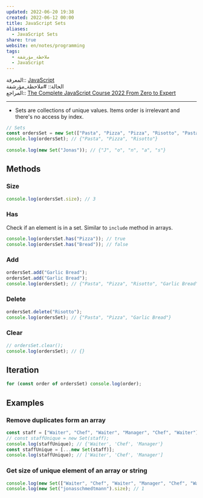 ```yaml
---  
updated: 2022-06-20 19:38  
created: 2022-06-12 00:00  
title: JavaScript Sets  
aliases:  
  - JavaScript Sets  
share: true  
website: en/notes/programming  
tags:  
  - ملاحظة_مؤرشفة  
  - JavaScript  
---  
```

  
  
  
المعرفة:: [JavaScript](JavaScript)  
الحالة:: #ملاحظة_مؤرشفة  
المراجع:: [The Complete JavaScript Course 2022 From Zero to Expert](The%20Complete%20JavaScript%20Course%202022%20From%20Zero%20to%20Expert)  
  
---  
  
- Sets are collections of unique values. Items order is irrelevant and there's no access by index.  
  
```js  
// Sets  
const ordersSet = new Set(["Pasta", "Pizza", "Pizza", "Risotto", "Pasta", "Pizza"]);  
console.log(ordersSet); // {"Pasta", "Pizza", "Risotto"}  
  
console.log(new Set("Jonas")); // {"J", "o", "n", "a", "s"}  
```  
  
## Methods  
  
### Size  
  
```js  
console.log(ordersSet.size); // 3  
```  
  
### Has  
  
Check if an element is in a set. Similar to `include` method in arrays.  
  
```js  
console.log(ordersSet.has("Pizza")); // true  
console.log(ordersSet.has("Bread")); // false  
```  
  
### Add  
  
```js  
ordersSet.add("Garlic Bread");  
ordersSet.add("Garlic Bread");  
console.log(ordersSet); // {"Pasta", "Pizza", "Risotto", "Garlic Bread"}  
```  
  
### Delete  
  
```js  
ordersSet.delete("Risotto");  
console.log(ordersSet); // {"Pasta", "Pizza", "Garlic Bread"}  
```  
  
### Clear  
  
```js  
// ordersSet.clear();  
console.log(ordersSet); // {}  
```  
  
## Iteration  
  
```js  
for (const order of ordersSet) console.log(order);  
```  
  
## Examples  
  
### Remove duplicates form an array  
  
```js  
const staff = ["Waiter", "Chef", "Waiter", "Manager", "Chef", "Waiter"];  
// const staffUnique = new Set(staff);  
console.log(staffUnique); // {'Waiter', 'Chef', 'Manager'}  
const staffUnique = [...new Set(staff)];  
console.log(staffUnique); // ['Waiter', 'Chef', 'Manager']  
```  
  
### Get size of unique element of an array or string  
  
```js  
console.log(new Set(["Waiter", "Chef", "Waiter", "Manager", "Chef", "Waiter"]).size); // 3  
console.log(new Set("jonasschmedtmann").size); // 1  
```  
